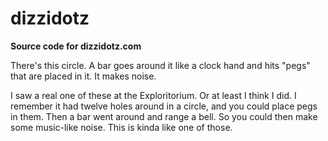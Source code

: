 # dizzidotz

__Source code for dizzidotz.com__

There's this circle. A bar goes around it like a clock hand and hits "pegs" that are placed in it. It makes noise.

I saw a real one of these at the Exploritorium. Or at least I think I did. I remember it had twelve holes 
around in a circle, and you could place pegs in them. Then a bar went around and range a bell. 
So you could then make some music-like noise. This is kinda like one of those.
